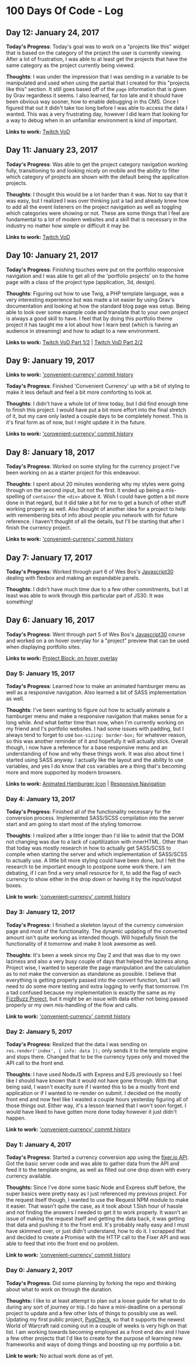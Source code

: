 # 100 Days Of Code - Log

## Day 12: January 24, 2017

**Today's Progress**: Today's goal was to work on a "projects like this" widget that is based on the category of the project the user is currently viewing. After a lot of frustration, I was able to at least get the projects that have the same category as the project currently being viewed.

**Thoughts**: I was under the impression that I was sending in a variable to be manipulated and used when using the partial that I created for this "projects like this" section. It still goes based off of the `page` information that is given by Grav regardless it seems. I also learned, far too late and it should have been obvious way sooner, how to enable debugging in ths CMS. Once I figured that out it didn't take too long before I was able to access the data I wanted. This was a very frustrating day, however I did learn that looking for a way to debug when in an unfamiliar environment is kind of important.

**Links to work:** [Twitch VoD](https://www.twitch.tv/bsb_krames/v/116991685)

## Day 11: January 23, 2017

**Today's Progress**: Was able to get the project category navigation working fully, transitioning to and looking nicely on mobile and the ability to filter which category of projects are shown with the default being the application projects.

**Thoughts**: I thought this would be a lot harder than it was. Not to say that it was easy, but I realized I was over thinking just a tad and already knew how to add all the event listeners on the project navigation as well as toggling which categories were showing or not. These are some things that I feel are fundamental to a lot of modern websites and a skill that is necessary in the industry no matter how simple or difficult it may be.

**Links to work:** [Twitch VoD](https://www.twitch.tv/bsb_krames/v/116773537)

## Day 10: January 21, 2017

**Today's Progress**: Finishing touches were put on the portfolio responsive navigation and I was able to get all of the 'portfolio projects' on to the home page with a class of the project type (application, 3d, design).

**Thoughts**: Figuring out how to use Twig, a PHP template language, was a very interesting experience but was made a lot easier by using Grav's documentation and looking at how the standard blog page was setup. Being able to look over some example code and translate that to your own project is always a good skill to have. I feel that by doing this portfolio theme project it has taught me a lot about how I learn best (which is having an audience in streaming) and how to adapt to a new environment.

**Links to work:** [Twitch VoD Part 1/2](https://www.twitch.tv/bsb_krames/v/116311782) | [Twitch VoD Part 2/2](https://www.twitch.tv/bsb_krames/v/116324265)

## Day 9: January 19, 2017

**Links to work:** ['convenient-currency' commit history](https://github.com/krames12/convenient-currency/commits/master)

**Today's Progress**: Finished 'Convenient Currency' up with a bit of styling to make it less default and feel a bit more comforting to look at.

**Thoughts**: I didn't have a whole lot of time today, but I did find enough time to finish this project. I would have put a bit more effort into the final stretch of it, but my care only lasted a couple days to be completely honest. This is it's final form as of now, but I might update it in the future.

**Links to work:** ['convenient-currency' commit history](https://github.com/krames12/convenient-currency/commits/master)

## Day 8: January 18, 2017

**Today's Progress**: Worked on some styling for the currency project I've been working on as a starter project for this endeavour.

**Thoughts**: I spent about 20 minutes wondering why my styles were going through on the second input, but not the first. It ended up being a mis-spelling of `container` the `<div>` above it. Wish I could have gotten a bit more done in that regard, but it did take a bit for me to get a bunch of other stuff working properly as well. Also thought of another idea for a project to help with remembering bits of info about people you network with for future reference. I haven't thought of all the details, but I'll be starting that after I finish the currency project.

**Links to work:** ['convenient-currency' commit history](https://github.com/krames12/convenient-currency/commits/master)

## Day 7: January 17, 2017

**Today's Progress**: Worked through part 6 of Wes Bos's [Javascript30](www.javascript30.com) dealing with flexbox and making an expandable panels.

**Thoughts**: I didn't have much time due to a few other commitments, but I at least was able to work through this particular part of JS30. It was something!

## Day 6: January 16, 2017

**Today's Progress**: Went through part 5 of Wes Bos's [Javascript30](www.javascript30.com) course and worked on a on hover overylay for a "project" preview that can be used when displaying portfolio sites.

**Links to work:** [Project Block: on hover overlay](https://codepen.io/krames12/pen/egdwNp)

### Day 5: January 15, 2017

**Today's Progress**: Learned how to make an animated hamburger menu as well as a responsive navigation. Also learned a bit of SASS implementation as well.

**Thoughts**: I've been wanting to figure out how to actually animate a hamburger menu and make a responsive navigation that makes sense for a long while. And what better time than now, when I'm currently working on my friend and I's portfolio websites. I had some issues with padding, but I always tend to forget to use `box-sizing: border-box;` for whatever reason, so this was another reminder of it and hopefully it will actually stick. Overall though, i now have a reference for a base responsive menu and an understanding of how and why these things work. It was also about time I started using SASS anyway. I actually like the layout and the ability to use variables, and yes I do know that css variables are a thing that's becoming more and more supported by modern browsers.

**Links to work:** [Animated Hamburger Icon](https://codepen.io/krames12/pen/QdKdoK) | [Responsive Navigation](https://codepen.io/krames12/pen/JERWaQ)

### Day 4: January 13, 2017

**Today's Progress**: Finished all of the functionality necessary for the conversion process. Implemented SASS/SCSS compilation into the server start and am going to start most of the styling tomorrow. 

**Thoughts**: I realized after a little longer than I'd like to admit that the DOM not changing was due to a lack of capitilization with innerHTML. Other than that today was mostly research in how to actually get SASS/SCSS to compile when starting the server and which implementation of SASS/SCSS to actually use. A little bit more styling could have been done, but I felt the research to be important enough to postpone some work there. I am debating, if I can find a very small resource for it, to add the flag of each currency to show either in the drop down or having it by the input/output boxes. 

**Link to work:** ['convenient-currency' commit history](https://github.com/krames12/convenient-currency/commits/master)

### Day 3: January 12, 2017

**Today's Progress**: I finished a skeleton layout of the currency conversion page and most of the functionality. The dynamic updating of the converted amount isn't quite working as intended though. Will hopefully finish the functionality of it tomorrow and make it look awesome as well.

**Thoughts**: It's been a week since my Day 2 and that was due to my own laziness and also a very busy couple of days that helped the laziness along. Project wise, I wanted to seperate the page manipulation and the calculation as to not make the conversion as standalone as possible. I believe that everything is getting properly passed into the convert function, but I will need to do some more testing and extra logging to verify that tomorrow. I'm a tad confused because my implementation is exactly the same as my [FizzBuzz Project](https://github.com/krames12/learn-mocha-fizzbuzz), but it might be an issue with data either not being passed properly or my own mis-handling of the flow and calls.

**Link to work:** ['convenient-currency' commit history](https://github.com/krames12/convenient-currency/commits/master)

### Day 2:  January 5, 2017

**Today's Progress**: Realized that the data I was sending on `res.render('index', { info: data });` only sends it to the template engine and stops there. Changed that to be the currency types only and moved the API call to the front end.

**Thoughts**: I have used NodeJS with Express and EJS previously so I feel like I should have known that it would not have gone through. With that being said, I wasn't exaclty sure if I wanted this to be a mostly front end application or if I wanted to re-render on submit. I decided on the mostly front end and now feel like I wasted a couple hours yesterday figuring all of those things out. Either way, it's a lesson learned that I won't soon forget. I would have liked to have gotten more done today however it just didn't happen.

**Link to work:** ['convenient-currency' commit history](https://github.com/krames12/convenient-currency/commits/master)

### Day 1: January 4, 2017

**Today's Progress**: Started a currency conversion app using the [fixer.io API](http://fixer.io/). Got the basic server code and was able to gather data from the API and feed it to the template engine, as well as filled out one drop down with every currency available.

**Thoughts:** Since I've done some basic Node and Express stuff before, the super basics were pretty easy as I just referenced my previous project. For the request itself though, I wanted to use the Request NPM module to make it easier. That wasn't quite the case, as it took about 1.5ish hour of hassle and not finding the answers I needed to get it to work properly. It wasn't an issue of making the request itself and getting the data back, it was getting that data and pushing it to the front end. It's probably really easy and I must have skimmed over, or just didn't understand, how to do it. I scrapped that and decided to create a Promise with the HTTP call to the Fixer API and was able to feed that into the front end no problem. 

**Link to work:** ['convenient-currency' commit history](https://github.com/krames12/convenient-currency/commits/master)

### Day 0: January 2, 2017

**Today's Progress**: Did some planning by forking the repo and thinking about what to work on through the duration.

**Thoughts:** I like to at least attempt to plan out a loose guide for what to do during any sort of journey or trip. I do have a mini-deadline on a personal project to update and a few other lists of things to possibly use as well. Updating my first public project, [PugCheck](http://pugcheck.com), so that it supports the newest World of Warcraft raid coming out in a couple of weeks is very high on that list. I am working towards becoming employed as a front end dev and I have a few other projects that I'd like to create for the purpose of learning new frameworks and ways of doing things and boosting up my portfolio a bit.

**Link to work:** No actual work done as of yet.
